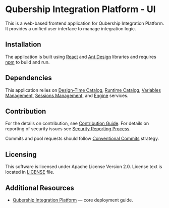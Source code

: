 # Qubership Integration Platform - UI

This is a web-based frontend application for Qubership Integration Platform.
It provides a unified user interface to manage integration logic.

## Installation

The application is built using [React](https://react.dev/) and [Ant Design](https://ant.design/) libraries and requires [npm](https://www.npmjs.com/) to build and run.

## Dependencies

This application relies on [Design-Time Catalog](https://github.com/Netcracker/qubership-integration-designtime-catalog),
[Runtime Catalog](https://github.com/Netcracker/qubership-integration-runtime-catalog),
[Variables Management](https://github.com/Netcracker/qubership-integration-variables-management),
[Sessions Management](https://github.com/Netcracker/qubership-integration-sessions-management),
and [Engine](https://github.com/Netcracker/qubership-integration-engine) services.

## Contribution

For the details on contribution, see [Contribution Guide](CONTRIBUTING.md). For details on reporting of security issues
see [Security Reporting Process](SECURITY.md).

Commits and pool requests should follow [Conventional Commits](https://www.conventionalcommits.org/en/v1.0.0/) strategy.

## Licensing

This software is licensed under Apache License Version 2.0. License text is located in [LICENSE](LICENSE) file.

## Additional Resources

- [Qubership Integration Platform](https://github.com/Netcracker/qubership-integration-platform) — сore deployment
  guide.
